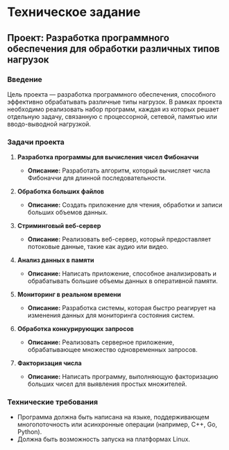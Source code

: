 # Техническое задание

## Проект: Разработка программного обеспечения для обработки различных типов нагрузок

### Введение
Цель проекта — разработка программного обеспечения, способного эффективно обрабатывать различные типы нагрузок. В рамках проекта необходимо реализовать набор программ, каждая из которых решает отдельную задачу, связанную с процессорной, сетевой, памятью или вводо-выводной нагрузкой.

### Задачи проекта

1. **Разработка программы для вычисления чисел Фибоначчи**
   - **Описание:** Разработать алгоритм, который вычисляет числа Фибоначчи для длинной последовательности.

2. **Обработка больших файлов**
   - **Описание:** Создать приложение для чтения, обработки и записи больших объемов данных.

3. **Стриминговый веб-сервер**
   - **Описание:** Реализовать веб-сервер, который предоставляет потоковые данные, такие как аудио или видео.

4. **Анализ данных в памяти**
   - **Описание:** Написать приложение, способное анализировать и обрабатывать большие объемы данных в оперативной памяти.

5. **Мониторинг в реальном времени**
   - **Описание:** Разработка системы, которая быстро реагирует на изменения данных для мониторинга состояния систем.

6. **Обработка конкурирующих запросов**
   - **Описание:** Реализовать серверное приложение, обрабатывающее множество одновременных запросов.

7. **Факторизация числа**
   - **Описание:** Написать программу, выполняющую факторизацию больших чисел для выявления простых множителей.

### Технические требования

- Программа должна быть написана на языке, поддерживающем многопоточность или асинхронные операции (например, C++, Go, Python).
- Должна быть возможность запуска на платформах Linux.
